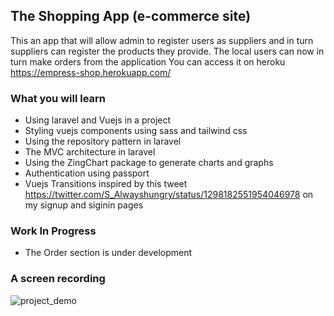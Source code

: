 ## The Shopping App (e-commerce site)
This an app that will allow admin to register users as suppliers and in turn suppliers can register the products they provide.
The local users can now in turn make orders from the application
You can access it on heroku https://empress-shop.herokuapp.com/

### What you will learn
- Using laravel and Vuejs in a project
- Styling vuejs components using sass and tailwind css
- Using the repository pattern in laravel
- The MVC architecture in laravel
- Using the ZingChart package to generate charts and graphs
- Authentication using passport
- Vuejs Transitions inspired by this tweet https://twitter.com/S_Alwayshungry/status/1298182551954046978 on my signup and siginin pages

### Work In Progress
- The Order section is under development

### A screen recording
![project_demo](https://user-images.githubusercontent.com/34396651/117752037-c6436280-b21e-11eb-8693-13487963cb09.gif)


